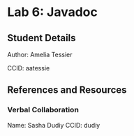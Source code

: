 # Lab 6: Javadoc
###

## Student Details
Author: Amelia Tessier

CCID: aatessie
###
## References and Resources
### Verbal Collaboration
Name: Sasha Dudiy
CCID: dudiy
